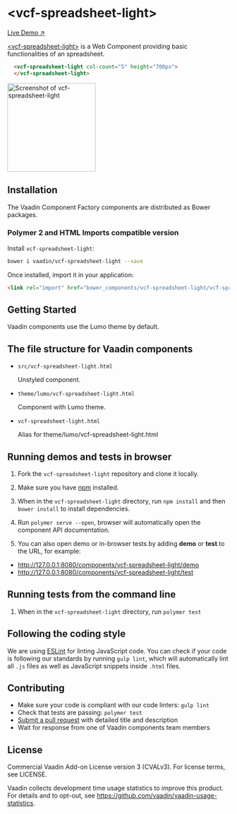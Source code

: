 # &lt;vcf-spreadsheet-light&gt;

[Live Demo ↗](https://incubator.app.fi/vcf-spreadsheet-light-demo/)


[&lt;vcf-spreadsheet-light&gt;](https://vaadin.com/directory/component/vaadinvcf-spreadsheet-light) is a Web Component providing basic functionalities of an spreadsheet.

```html
  <vcf-spreadsheet-light col-count="5" height="700px">
  </vcf-spreadsheet-light>
```

[<img src="https://raw.githubusercontent.com/vaadin/vcf-spreadsheet-light/master/screenshot.png" width="200" alt="Screenshot of vcf-spreadsheet-light">](https://vaadin.com/directory/component/vaadin-component-factoryvcf-spreadsheet-light)


## Installation

The Vaadin Component Factory components are distributed as Bower packages.

### Polymer 2 and HTML Imports compatible version

Install `vcf-spreadsheet-light`:

```sh
bower i vaadin/vcf-spreadsheet-light --save
```

Once installed, import it in your application:

```html
<link rel="import" href="bower_components/vcf-spreadsheet-light/vcf-spreadsheet-light.html">
```

## Getting Started

Vaadin components use the Lumo theme by default.

## The file structure for Vaadin components

- `src/vcf-spreadsheet-light.html`

  Unstyled component.

- `theme/lumo/vcf-spreadsheet-light.html`

  Component with Lumo theme.

- `vcf-spreadsheet-light.html`

  Alias for theme/lumo/vcf-spreadsheet-light.html


## Running demos and tests in browser

1. Fork the `vcf-spreadsheet-light` repository and clone it locally.

1. Make sure you have [npm](https://www.npmjs.com/) installed.

1. When in the `vcf-spreadsheet-light` directory, run `npm install` and then `bower install` to install dependencies.

1. Run `polymer serve --open`, browser will automatically open the component API documentation.

1. You can also open demo or in-browser tests by adding **demo** or **test** to the URL, for example:

  - http://127.0.0.1:8080/components/vcf-spreadsheet-light/demo
  - http://127.0.0.1:8080/components/vcf-spreadsheet-light/test


## Running tests from the command line

1. When in the `vcf-spreadsheet-light` directory, run `polymer test`


## Following the coding style

We are using [ESLint](http://eslint.org/) for linting JavaScript code. You can check if your code is following our standards by running `gulp lint`, which will automatically lint all `.js` files as well as JavaScript snippets inside `.html` files.


## Contributing

  - Make sure your code is compliant with our code linters: `gulp lint`
  - Check that tests are passing: `polymer test`
  - [Submit a pull request](https://www.digitalocean.com/community/tutorials/how-to-create-a-pull-request-on-github) with detailed title and description
  - Wait for response from one of Vaadin components team members


## License

Commercial Vaadin Add-on License version 3 (CVALv3). For license terms, see LICENSE.

Vaadin collects development time usage statistics to improve this product. For details and to opt-out, see https://github.com/vaadin/vaadin-usage-statistics.
